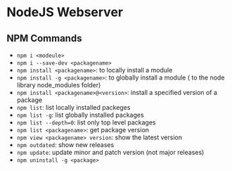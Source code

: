 # NodeJS Webserver

## NPM Commands
- `npm i <modeule>`
- `npm i --save-dev <packagename>`
- `npm install <packagename>`: to locally install a module
- `npm install -g <packagename>`: to globally install a module  ( to the node library node_modules folder)
- `npm install <packagename>@<version>`: install a specified version of a package
- `npm list`: list locally installed packeges
- `npm list -g`: list globally installed packages
- `npm list --depth=0`: list only top level packages
- `npm list <packagename>`: get package version
- `npm view <packagename> version`: show the latest version
- `npm outdated`: show new releases
- `npm update`: update minor and patch version (not major releases)
- `npm uninstall -g <package>`